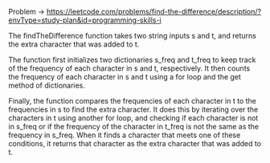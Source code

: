 Problem -> <https://leetcode.com/problems/find-the-difference/description/?envType=study-plan&id=programming-skills-i>


The findTheDifference function takes two string inputs s and t, and returns the extra character that was added to t.

The function first initializes two dictionaries s_freq and t_freq to keep track of the frequency of each character in s and t, respectively. It then counts the frequency of each character in s and t using a for loop and the get method of dictionaries.

Finally, the function compares the frequencies of each character in t to the frequencies in s to find the extra character. It does this by iterating over the characters in t using another for loop, and checking if each character is not in s_freq or if the frequency of the character in t_freq is not the same as the frequency in s_freq. When it finds a character that meets one of these conditions, it returns that character as the extra character that was added to t.

